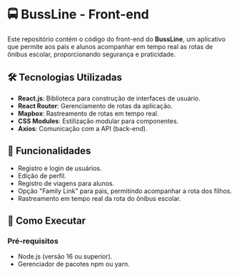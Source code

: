 # 🚍 BussLine - Front-end  

Este repositório contém o código do front-end do **BussLine**, um aplicativo que permite aos pais e alunos acompanhar em tempo real as rotas de ônibus escolar, proporcionando segurança e praticidade.  

## 🛠️ Tecnologias Utilizadas  

- **React.js**: Biblioteca para construção de interfaces de usuário.  
- **React Router**: Gerenciamento de rotas da aplicação.  
- **Mapbox**: Rastreamento de rotas em tempo real.  
- **CSS Modules**: Estilização modular para componentes.  
- **Axios**: Comunicação com a API (back-end).  

## 🎯 Funcionalidades  

- Registro e login de usuários.  
- Edição de perfil.  
- Registro de viagens para alunos.  
- Opção "Family Link" para pais, permitindo acompanhar a rota dos filhos.  
- Rastreamento em tempo real da rota do ônibus escolar.  

## 🚀 Como Executar  

### Pré-requisitos  
- Node.js (versão 16 ou superior).  
- Gerenciador de pacotes npm ou yarn.  



